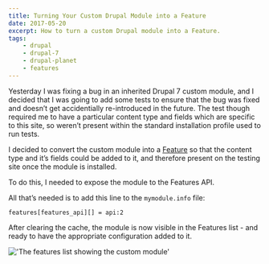 ```yaml
---
title: Turning Your Custom Drupal Module into a Feature
date: 2017-05-20
excerpt: How to turn a custom Drupal module into a Feature.
tags:
    - drupal
    - drupal-7
    - drupal-planet
    - features
---
```

Yesterday I was fixing a bug in an inherited Drupal 7 custom module, and I decided that I was going to add some tests to ensure that the bug was fixed and doesn’t get accidentially re-introduced in the future. The test though required me to have a particular content type and fields which are specific to this site, so weren’t present within the standard installation profile used to run tests.

I decided to convert the custom module into a [Feature][0] so that the content type and it’s fields could be added to it, and therefore present on the testing site once the module is installed.

To do this, I needed to expose the module to the Features API.

All that’s needed is to add this line to the `mymodule.info` file:

```language-ini
features[features_api][] = api:2
```

After clearing the cache, the module is now visible in the Features list - and ready to have the appropriate configuration added to it.

!['The features list showing the custom module'](/images/blog/custom-module-as-a-feature.png)

[0]: https://www.drupal.org/project/features
